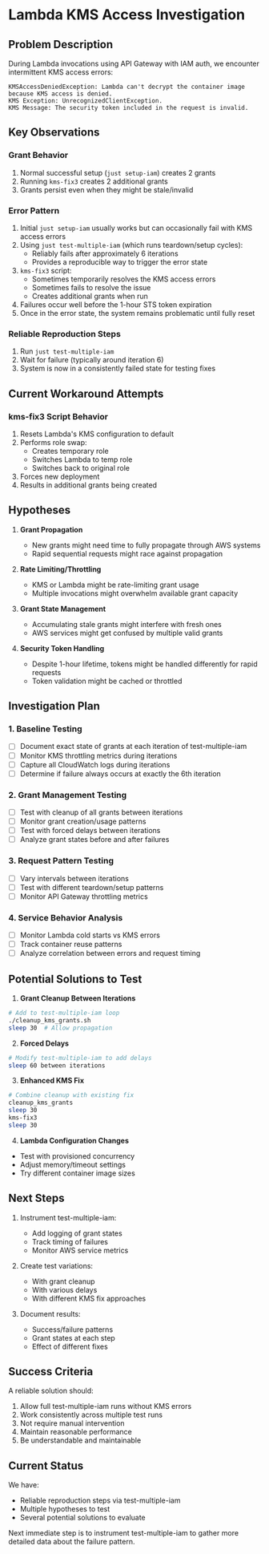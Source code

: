 # Lambda KMS Access Investigation

## Problem Description

During Lambda invocations using API Gateway with IAM auth, we encounter intermittent KMS access errors:

```
KMSAccessDeniedException: Lambda can't decrypt the container image because KMS access is denied.
KMS Exception: UnrecognizedClientException.
KMS Message: The security token included in the request is invalid.
```

## Key Observations

### Grant Behavior

1. Normal successful setup (`just setup-iam`) creates 2 grants
2. Running `kms-fix3` creates 2 additional grants
3. Grants persist even when they might be stale/invalid

### Error Pattern

1. Initial `just setup-iam` usually works but can occasionally fail with KMS access errors
2. Using `just test-multiple-iam` (which runs teardown/setup cycles):
   - Reliably fails after approximately 6 iterations
   - Provides a reproducible way to trigger the error state
3. `kms-fix3` script:
   - Sometimes temporarily resolves the KMS access errors
   - Sometimes fails to resolve the issue
   - Creates additional grants when run
4. Failures occur well before the 1-hour STS token expiration
5. Once in the error state, the system remains problematic until fully reset

### Reliable Reproduction Steps

1. Run `just test-multiple-iam`
2. Wait for failure (typically around iteration 6)
3. System is now in a consistently failed state for testing fixes

## Current Workaround Attempts

### kms-fix3 Script Behavior

1. Resets Lambda's KMS configuration to default
2. Performs role swap:
   - Creates temporary role
   - Switches Lambda to temp role
   - Switches back to original role
3. Forces new deployment
4. Results in additional grants being created

## Hypotheses

1. **Grant Propagation**

   - New grants might need time to fully propagate through AWS systems
   - Rapid sequential requests might race against propagation

2. **Rate Limiting/Throttling**

   - KMS or Lambda might be rate-limiting grant usage
   - Multiple invocations might overwhelm available grant capacity

3. **Grant State Management**

   - Accumulating stale grants might interfere with fresh ones
   - AWS services might get confused by multiple valid grants

4. **Security Token Handling**
   - Despite 1-hour lifetime, tokens might be handled differently for rapid requests
   - Token validation might be cached or throttled

## Investigation Plan

### 1. Baseline Testing

- [ ] Document exact state of grants at each iteration of test-multiple-iam
- [ ] Monitor KMS throttling metrics during iterations
- [ ] Capture all CloudWatch logs during iterations
- [ ] Determine if failure always occurs at exactly the 6th iteration

### 2. Grant Management Testing

- [ ] Test with cleanup of all grants between iterations
- [ ] Monitor grant creation/usage patterns
- [ ] Test with forced delays between iterations
- [ ] Analyze grant states before and after failures

### 3. Request Pattern Testing

- [ ] Vary intervals between iterations
- [ ] Test with different teardown/setup patterns
- [ ] Monitor API Gateway throttling metrics

### 4. Service Behavior Analysis

- [ ] Monitor Lambda cold starts vs KMS errors
- [ ] Track container reuse patterns
- [ ] Analyze correlation between errors and request timing

## Potential Solutions to Test

1. **Grant Cleanup Between Iterations**

```bash
# Add to test-multiple-iam loop
./cleanup_kms_grants.sh
sleep 30  # Allow propagation
```

2. **Forced Delays**

```bash
# Modify test-multiple-iam to add delays
sleep 60 between iterations
```

3. **Enhanced KMS Fix**

```bash
# Combine cleanup with existing fix
cleanup_kms_grants
sleep 30
kms-fix3
sleep 30
```

4. **Lambda Configuration Changes**

- Test with provisioned concurrency
- Adjust memory/timeout settings
- Try different container image sizes

## Next Steps

1. Instrument test-multiple-iam:
   - Add logging of grant states
   - Track timing of failures
   - Monitor AWS service metrics
2. Create test variations:

   - With grant cleanup
   - With various delays
   - With different KMS fix approaches

3. Document results:
   - Success/failure patterns
   - Grant states at each step
   - Effect of different fixes

## Success Criteria

A reliable solution should:

1. Allow full test-multiple-iam runs without KMS errors
2. Work consistently across multiple test runs
3. Not require manual intervention
4. Maintain reasonable performance
5. Be understandable and maintainable

## Current Status

We have:

- Reliable reproduction steps via test-multiple-iam
- Multiple hypotheses to test
- Several potential solutions to evaluate

Next immediate step is to instrument test-multiple-iam to gather more detailed data about the failure pattern.
